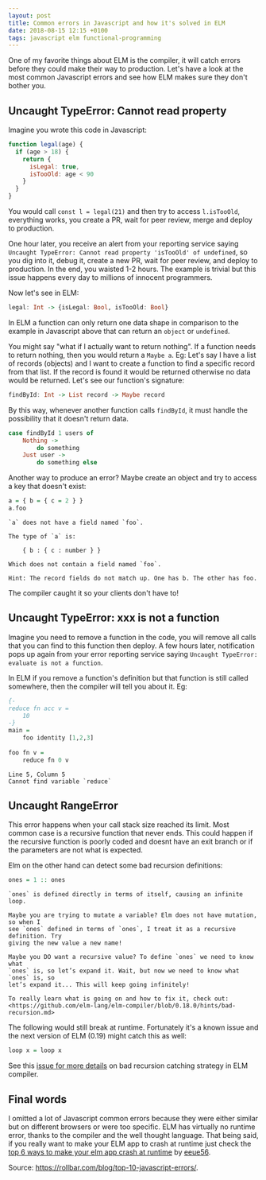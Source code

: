 ```yaml
---
layout: post
title: Common errors in Javascript and how it's solved in ELM
date: 2018-08-15 12:15 +0100
tags: javascript elm functional-programming
---
```


One of my favorite things about ELM is the compiler, it will catch errors before they could make their way to production.
Let's have a look at the most common Javascript errors and see how ELM makes sure they don't bother you.

## Uncaught TypeError: Cannot read property
Imagine you wrote this code in Javascript:
```javascript
function legal(age) {
  if (age > 18) {
    return {
      isLegal: true,
      isTooOld: age < 90
    }
  }
}
```
You would call `const l = legal(21)` and then try to access `l.isTooOld`, everything works, you create a PR, wait for peer review,
merge and deploy to production. 

One hour later, you receive an alert from your reporting service saying `Uncaught TypeError: Cannot read property 'isTooOld' of undefined`,
so you dig into it, debug it, create a new PR, wait for peer review, and deploy to production. In the end, you waisted 1-2 hours. 
The example is trivial but this issue happens every day to millions of innocent programmers.

Now let's see in ELM:
```haskell
legal: Int -> {isLegal: Bool, isTooOld: Bool}
```
In ELM a function can only return one data shape in comparison to the example in Javascript above that can return 
an `object` or `undefined`. 

You might say "what if I actually want to return nothing". If a function needs to return nothing,
then you would return a `Maybe a`. Eg: Let's say I have a list of records (objects) and I want to create a function to find 
a specific record from that list. If the record is found it would be returned otherwise no data would be returned. 
Let's see our function's signature:
```haskell
findById: Int -> List record -> Maybe record
```
By this way, whenever another function calls `findById`, it must handle the possibility that it doesn't return data.
```haskell
case findById 1 users of
    Nothing ->
        do something
    Just user ->
        do something else
```


Another way to produce an error? Maybe create an object and try to access a key that doesn't exist:
```haskell
a = { b = { c = 2 } }
a.foo
```
```
`a` does not have a field named `foo`.

The type of `a` is:

    { b : { c : number } }

Which does not contain a field named `foo`.

Hint: The record fields do not match up. One has b. The other has foo.
```
The compiler caught it so your clients don't have to!

## Uncaught TypeError: xxx is not a function
Imagine you need to remove a function in the code, you will remove all calls that you can find to this function then deploy.
A few hours later, notification pops up again from your error reporting service saying `Uncaught TypeError: evaluate is not a function`.

In ELM if you remove a function's definition but that function is still called somewhere, then the compiler will 
tell you about it. Eg:
```haskell
{- 
reduce fn acc v =
    10
-}
main =
    foo identity [1,2,3]
    
foo fn v =
    reduce fn 0 v
```
```
Line 5, Column 5
Cannot find variable `reduce`
```

## Uncaught RangeError
This error happens when your call stack size reached its limit. Most common case is a recursive function that never ends.
This could happen if the recursive function is poorly coded and doesnt have an exit branch or if the parameters are 
not what is expected.

Elm on the other hand can detect some bad recursion definitions:
```haskell
ones = 1 :: ones
```
```
`ones` is defined directly in terms of itself, causing an infinite loop.

Maybe you are trying to mutate a variable? Elm does not have mutation, so when I
see `ones` defined in terms of `ones`, I treat it as a recursive definition. Try
giving the new value a new name!

Maybe you DO want a recursive value? To define `ones` we need to know what
`ones` is, so let’s expand it. Wait, but now we need to know what `ones` is, so
let’s expand it... This will keep going infinitely!

To really learn what is going on and how to fix it, check out:
<https://github.com/elm-lang/elm-compiler/blob/0.18.0/hints/bad-recursion.md>
```

The following would still break at runtime. Fortunately it's a known issue and the next version of ELM (0.19) might catch this as well:
```haskell
loop x = loop x
```
See this [issue for more details][1] on bad recursion catching strategy in ELM compiler.

## Final words
I omitted a lot of Javascript common errors because they were either similar but on different browsers or were too specific. 
ELM has virtually no runtime error, thanks to the compiler and the well thought language. That being said, 
if you really want to make your ELM app to crash at runtime just check the
[top 6 ways to make your elm app crash at runtime][2] by [eeue56][3].


Source: <https://rollbar.com/blog/top-10-javascript-errors/>.

[1]: https://github.com/elm/compiler/issues/1591
[2]: https://medium.com/@eeue56/top-6-ways-to-make-your-elm-app-crash-at-runtime-562b2fa92d70
[3]: https://twitter.com/eeue56